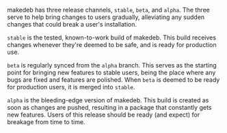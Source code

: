 makedeb has three release channels, `stable`, `beta`, and `alpha`. The three serve to help bring changes to users gradually, alleviating any sudden changes that could break a user's installation.

`stable` is the tested, known-to-work build of makedeb. This build receives changes whenever they're deemed to be safe, and is ready for production use.

`beta` is regularly synced from the `alpha` branch. This serves as the starting point for bringing new features to stable users, being the place where any bugs are fixed and features are polished. When `beta` is deemed to be ready for production users, it is merged into `stable`.

`alpha` is the bleeding-edge version of makedeb. This build is created as soon as changes are pushed, resulting in a package that constantly gets new features. Users of this release should be ready (and expect) for breakage from time to time.
